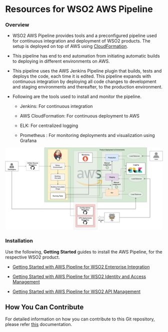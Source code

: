 # Resources for WSO2 AWS Pipeline

### Overview

* WSO2 AWS Pipeline provides tools and a preconfigured pipeline used for continuous integration and deployment of WSO2 products. The setup is deployed on top of AWS using [CloudFormation](https://aws.amazon.com/cloudformation/).

* This pipeline has end to end automation from initiating automatic builds to deploying in different environments on AWS.

* This pipeline uses the AWS Jenkins Pipeline plugin that builds, tests and deploys the code, each time it is edited.
This pipeline expands with continuous integration by deploying all code changes to development and staging environments and thereafter, to the production environment.

* Following are the tools used to install and monitor the pipeline.

  - Jenkins: For continuous integration

  - AWS CloudFormation: For continuous deployment to AWS

  - ELK: For centralized logging

  - Prometheus : For monitoring deployments and visualization using Grafana
  

![Architecture Diagram](pipeline_architecture_diagram.png)

### Installation

Use the following, **Getting Started** guides to install the AWS Pipeline, for the respective WSO2 product.

* [Getting Started with AWS Pipeline for WSO2 Enterprise Integration](docs/getting-started-ei.md)

* [Getting Started with AWS Pipeline for WSO2 Identity and Access Management](docs/getting-started-is.md)

* [Getting Started with AWS Pipeline for WSO2 API Management](docs/getting-started-apim.md)

## How You Can Contribute

For detailed information on how you can contribute to this Git repository, please refer [this](CONTRIBUTING.md) documentation.
